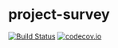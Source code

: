 project-survey
====================
[![Build Status](https://travis-ci.org/jmn69/project-survey.svg?branch=master)](https://travis-ci.org/jmn69/project-survey.svg?branch=master)
[![codecov.io](https://codecov.io/github/jmn69/project-survey/coverage.svg?branch=master)](https://codecov.io/github/jmn69/project-survey?branch=master)
